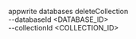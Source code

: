 appwrite databases deleteCollection \
        --databaseId <DATABASE_ID> \
        --collectionId <COLLECTION_ID>
